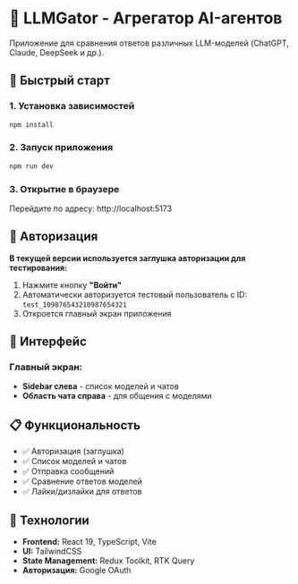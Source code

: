 # 🚀 LLMGator - Агрегатор AI-агентов

Приложение для сравнения ответов различных LLM-моделей (ChatGPT, Claude, DeepSeek и др.).

## 🎯 Быстрый старт

### 1. Установка зависимостей
```bash
npm install
```

### 2. Запуск приложения
```bash
npm run dev
```

### 3. Открытие в браузере
Перейдите по адресу: http://localhost:5173

## 🔐 Авторизация

**В текущей версии используется заглушка авторизации для тестирования:**

1. Нажмите кнопку **"Войти"**
2. Автоматически авторизуется тестовый пользователь с ID: `test_109876543210987654321`
3. Откроется главный экран приложения

## 📱 Интерфейс

### Главный экран:
- **Sidebar слева** - список моделей и чатов
- **Область чата справа** - для общения с моделями


## 📋 Функциональность

- ✅ Авторизация (заглушка)
- ✅ Список моделей и чатов
- ✅ Отправка сообщений
- ✅ Сравнение ответов моделей
- ✅ Лайки/дизлайки для ответов

## 🎨 Технологии

- **Frontend:** React 19, TypeScript, Vite
- **UI:** TailwindCSS
- **State Management:** Redux Toolkit, RTK Query
- **Авторизация:** Google OAuth